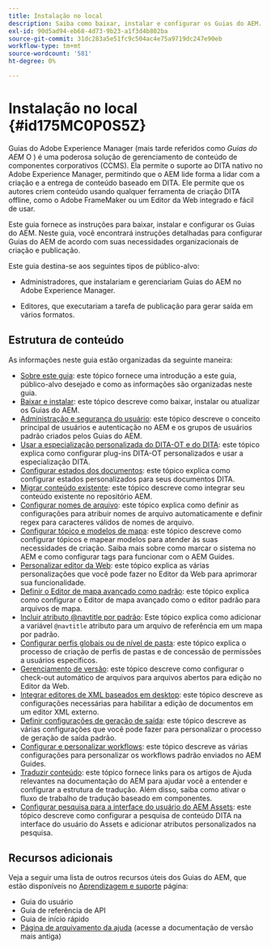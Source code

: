```yaml
---
title: Instalação no local
description: Saiba como baixar, instalar e configurar os Guias do AEM.
exl-id: 90d5ad94-eb68-4d73-9b23-a1f3d4b802ba
source-git-commit: 31dc283a5e51fc9c504ac4e75a9719dc247e90eb
workflow-type: tm+mt
source-wordcount: '581'
ht-degree: 0%

---
```


# Instalação no local {#id175MC0P0S5Z}

Guias do Adobe Experience Manager \(mais tarde referidos como *Guias do AEM* O \) é uma poderosa solução de gerenciamento de conteúdo de componentes corporativos \(CCMS\). Ela permite o suporte ao DITA nativo no Adobe Experience Manager, permitindo que o AEM lide forma a lidar com a criação e a entrega de conteúdo baseado em DITA. Ele permite que os autores criem conteúdo usando qualquer ferramenta de criação DITA offline, como o Adobe FrameMaker ou um Editor da Web integrado e fácil de usar.

Este guia fornece as instruções para baixar, instalar e configurar os Guias do AEM. Neste guia, você encontrará instruções detalhadas para configurar Guias do AEM de acordo com suas necessidades organizacionais de criação e publicação.

Este guia destina-se aos seguintes tipos de público-alvo:

- Administradores, que instalariam e gerenciariam Guias do AEM no Adobe Experience Manager.

- Editores, que executariam a tarefa de publicação para gerar saída em vários formatos.


## Estrutura de conteúdo

As informações neste guia estão organizadas da seguinte maneira:

- [Sobre este guia](#id175MC0P0S5Z): este tópico fornece uma introdução a este guia, público-alvo desejado e como as informações são organizadas neste guia.
- [Baixar e instalar](download-install.md#): este tópico descreve como baixar, instalar ou atualizar os Guias do AEM.
- [Administração e segurança do usuário](user-admin-sec.md#): este tópico descreve o conceito principal de usuários e autenticação no AEM e os grupos de usuários padrão criados pelos Guias do AEM.
- [Usar a especialização personalizada do DITA-OT e do DITA](dita-ot-specialization.md#): este tópico explica como configurar plug-ins DITA-OT personalizados e usar a especialização DITA.
- [Configurar estados dos documentos](customize-doc-state.md#): este tópico explica como configurar estados personalizados para seus documentos DITA.
- [Migrar conteúdo existente](migrate-content.md#): este tópico descreve como integrar seu conteúdo existente no repositório AEM.
- [Configurar nomes de arquivo](conf-file-names.md#): este tópico explica como definir as configurações para atribuir nomes de arquivo automaticamente e definir regex para caracteres válidos de nomes de arquivo.
- [Configurar tópico e modelos de mapa](conf-template-tags.md#): este tópico descreve como configurar tópicos e mapear modelos para atender às suas necessidades de criação. Saiba mais sobre como marcar o sistema no AEM e como configurar tags para funcionar com o AEM Guides.
- [Personalizar editor da Web](conf-web-editor.md#): este tópico explica as várias personalizações que você pode fazer no Editor da Web para aprimorar sua funcionalidade.
- [Definir o Editor de mapa avançado como padrão](conf-map-editor.md#id194GHE0I0CW): este tópico explica como configurar o Editor de mapa avançado como o editor padrão para arquivos de mapa.
- [Incluir atributo @navtitle por padrão](auto-add-navtitle.md#): Este tópico explica como adicionar a variável `@navtitle` atributo para um arquivo de referência em um mapa por padrão.
- [Configurar perfis globais ou de nível de pasta](conf-folder-level.md#): este tópico explica o processo de criação de perfis de pastas e de concessão de permissões a usuários específicos.
- [Gerenciamento de versão](version-management.md#): este tópico descreve como configurar o check-out automático de arquivos para arquivos abertos para edição no Editor da Web.
- [Integrar editores de XML baseados em desktop](integrate-desktop-editors.md#): este tópico descreve as configurações necessárias para habilitar a edição de documentos em um editor XML externo.
- [Definir configurações de geração de saída](conf-output-generation.md#): este tópico descreve as várias configurações que você pode fazer para personalizar o processo de geração de saída padrão.
- [Configurar e personalizar workflows](customize-workflows.md#): este tópico descreve as várias configurações para personalizar os workflows padrão enviados no AEM Guides.
- [Traduzir conteúdo](translation.md#): este tópico fornece links para os artigos de Ajuda relevantes na documentação do AEM para ajudar você a entender e configurar a estrutura de tradução. Além disso, saiba como ativar o fluxo de trabalho de tradução baseado em componentes.
- [Configurar pesquisa para a interface do usuário do AEM Assets](conf-dita-search.md#): este tópico descreve como configurar a pesquisa de conteúdo DITA na interface do usuário do Assets e adicionar atributos personalizados na pesquisa.


## Recursos adicionais

Veja a seguir uma lista de outros recursos úteis dos Guias do AEM, que estão disponíveis no [Aprendizagem e suporte](https://helpx.adobe.com/support/xml-documentation-for-experience-manager.html) página:

- Guia do usuário
- Guia de referência de API
- Guia de início rápido
- [Página de arquivamento da ajuda](https://helpx.adobe.com/xml-documentation-for-experience-manager/archive.html) \(acesse a documentação de versão mais antiga\)
